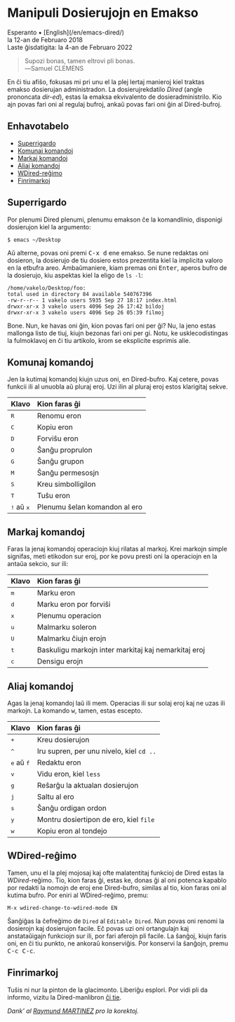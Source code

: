 Manipuli Dosierujojn en Emakso
==============================

<div class="center">Esperanto ▪ [English](/en/emacs-dired/)</div>
<div class="center">la 12-an de Februaro 2018</div>
<div class="center">Laste ĝisdatigita: la 4-an de Februaro 2022</div>

>Supozi bonas, tamen eltrovi pli bonas.<br>
>―Samuel CLEMENS

En ĉi tiu afiŝo, fokusas mi pri unu el la plej lertaj manieroj kiel traktas emakso dosierujan
administradon. La dosierujrekdatilo _Dired_ (angle prononcata *dir-ed*), estas la emaksa
ekvivalento de dosieradministrilo. Kio ajn povas fari oni al regulaj bufroj, ankaŭ povas fari oni ĝin
al Dired-bufroj.


<a name="et">Enhavotabelo</a>
-----------------------------

- [Superrigardo](#superrigardo)
- [Komunaj komandoj](#komunaj)
- [Markaj komandoj](#markaj)
- [Aliaj komandoj](#aliaj)
- [WDired-reĝimo](#wdired)
- [Finrimarkoj](#finrimarkoj)


<a name="superrigardo">Superrigardo</a>
---------------------------------------

Por plenumi Dired plenumi, plenumu emakson ĉe la komandlinio, disponigi dosierujon kiel la argumento:

    $ emacs ~/Desktop

Aŭ alterne, povas oni premi <kbd>C-x d</kbd> ene emakso. Se nune redaktas oni dosieron, la dosierujo
de tiu dosiero estos prezentita kiel la implicita valoro en la etbufra areo. Ambaŭmaniere, kiam
premas oni <kbd>Enter</kbd>, aperos bufro de la dosierujo, kiu aspektas kiel la eligo de `ls -l`:

```
/home/vakelo/Desktop/foo:
total used in directory 84 available 540767396
-rw-r--r-- 1 vakelo users 5935 Sep 27 18:17 index.html
drwxr-xr-x 3 vakelo users 4096 Sep 26 17:42 bildoj
drwxr-xr-x 3 vakelo users 4096 Sep 26 05:39 filmoj
```

Bone. Nun, ke havas oni ĝin, kion povas fari oni per ĝi? Nu, la jeno estas mallonga listo de tiuj,
kiujn bezonas fari oni per gi. Notu, ke usklecodistingas la fulmoklavoj en ĉi tiu artikolo, krom se
eksplicite esprimis alie.


<a name="komunaj"></a>Komunaj komandoj
--------------------------------------

Jen la kutimaj komandoj kiujn uzus oni, en Dired-bufro. Kaj cetere, povas funkcii ili al unuobla
aŭ pluraj eroj. Uzi ilin al pluraj eroj estos klarigitaj sekve.

| Klavo                         | Kion faras ĝi                  |
| :---------------------------- | :----------------------------- |
| <kbd>R</kbd>                  | Renomu eron                    |
| <kbd>C</kbd>                  | Kopiu eron                     |
| <kbd>D</kbd>                  | Forviŝu eron                   |
| <kbd>O</kbd>                  | Ŝanĝu proprulon                |
| <kbd>G</kbd>                  | Ŝanĝu grupon                   |
| <kbd>M</kbd>                  | Ŝanĝu permesosjn               |
| <kbd>S</kbd>                  | Kreu simbolligilon             |
| <kbd>T</kbd>                  | Tuŝu eron                      |
| <kbd>!</kbd> aŭ <kbd>x</kbd>  | Plenumu ŝelan komandon al ero  |


<a name="markaj">Markaj komandoj</a>
------------------------------------

Faras la jenaj komandoj operaciojn kiuj rilatas al markoj. Krei markojn simple signifas, meti etikodon
sur eroj, por ke povu presti oni la operaciojn en la antaŭa sekcio, sur ili:

| Klavo        | Kion faras ĝi                                        |
| :----------- | :--------------------------------------------------- |
| <kbd>m</kbd> | Marku eron                                           |
| <kbd>d</kbd> | Marku eron por forviŝi                               |
| <kbd>x</kbd> | Plenumu operacion                                    |
| <kbd>u</kbd> | Malmarku soleron                                     |
| <kbd>U</kbd> | Malmarku ĉiujn erojn                                 |
| <kbd>t</kbd> | Baskuligu markojn inter markitaj kaj nemarkitaj eroj |
| <kbd>c</kbd> | Densigu erojn                                        |


<a name="aliaj">Aliaj komandoj</a>
----------------------------------

Agas la jenaj komandoj laŭ ili mem. Operacias ili sur solaj eroj kaj ne uzas ili markojn. La komando
<kbd>w</kbd>, tamen, estas escepto.

| Klavo                        | Kion faras ĝi                                |
| :--------------------------- | :------------------------------------------- |
| <kbd>+</kbd>                 | Kreu dosierujon                              |
| <kbd>&#94;</kbd>             | Iru supren, per unu nivelo, kiel `cd ..`     |
| <kbd>e</kbd> aŭ <kbd>f</kbd> | Redaktu eron                                 |
| <kbd>v</kbd>                 | Vidu eron, kiel `less`                       |
| <kbd>g</kbd>                 | Reŝarĝu la aktualan dosierujon               |
| <kbd>j</kbd>                 | Saltu al ero                                 |
| <kbd>s</kbd>                 | Ŝanĝu ordigan ordon                          |
| <kbd>y</kbd>                 | Montru dosiertipon de ero, kiel `file`       |
| <kbd>w</kbd>                 | Kopiu eron al tondejo                        |


<a name="wdired">WDired-reĝimo</a>
------------------------------------

Tamen, unu el la plej mojosaj kaj ofte malatentitaj funkcioj de Dired estas la _WDired_-reĝimo. Tio,
kion faras ĝi, estas ke, donas ĝi al oni potenca kapablo por redakti la nomojn de eroj ene Dired-bufro,
similas al tio, kion faras oni al kutima bufro. Por eniri al WDired-reĝimo, premu:

    M-x wdired-change-to-wdired-mode EN

Ŝanĝiĝas la ĉefreĝimo de `Dired` al `Editable Dired`. Nun povas oni renomi la dosierojn kaj
dosierujon facile. Eĉ povas uzi oni ortangulajn kaj anstataŭigajn funkciojn sur ili, por fari
aferojn pli facile. La ŝanĝoj, kiujn faris oni, en ĉi tiu punkto, ne ankoraŭ konserviĝis. Por
konservi la ŝanĝojn, premu <kbd>C-c C-c</kbd>.


<a name="finrimarkoj">Finrimarkoj</a>
-------------------------------------

Tuŝis ni nur la pinton de la glacimonto. Liberiĝu esplori. Por vidi pli da informo, vizitu la
Dired-manlibron [ĉi tie](https://www.gnu.org/software/emacs/manual/html_node/emacs/Dired.html).

_Dank’ al [Raymund MARTINEZ](https://zhaqenl.github.io) pro la korektoj._

